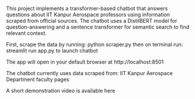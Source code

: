 This project implements a transformer-based chatbot
that answers questions about IIT Kanpur Aerospace professors using information scraped from official sources.
The chatbot uses a DistilBERT model for question-answering and a sentence transformer for semantic search to find relevant context.

First, scrape the data by running: python scraper.py
then on terminal run: streamlit run app.py to launch chatbot

The app will open in your default browser at http://localhost:8501

The chatbot currently uses data scraped from: IIT Kanpur Aerospace Department faculty pages

A short demonstration video is available here
